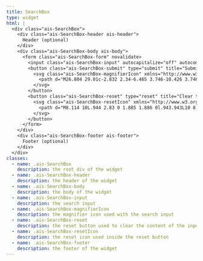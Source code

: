 ```yaml
---
title: SearchBox
type: widget
html: |
  <div class="ais-SearchBox">
    <div class="ais-SearchBox-header ais-header">
      Header (optional)
    </div>
    <div class="ais-SearchBox-body ais-body">
      <form class="ais-SearchBox-form" novalidate>
        <input class="ais-SearchBox-input" autocapitalize="off" autocomplete="off" autocorrect="off" placeholder="Search for products" role="textbox" spellcheck="false" type="text" value="">
        <button class="ais-SearchBox-submit" type="submit" title="Submit the search query.">
          <svg class="ais-SearchBox-magnifierIcon" xmlns="http://www.w3.org/2000/svg" id="sbx-icon-search-13" viewBox="0 0 40 40" width="40" height="40">
            <path d="M26.804 29.01c-2.832 2.34-6.465 3.746-10.426 3.746C7.333 32.756 0 25.424 0 16.378 0 7.333 7.333 0 16.378 0c9.046 0 16.378 7.333 16.378 16.378 0 3.96-1.406 7.594-3.746 10.426l10.534 10.534c.607.607.61 1.59-.004 2.202-.61.61-1.597.61-2.202.004L26.804 29.01zm-10.426.627c7.323 0 13.26-5.936 13.26-13.26 0-7.32-5.937-13.257-13.26-13.257C9.056 3.12 3.12 9.056 3.12 16.378c0 7.323 5.936 13.26 13.258 13.26z"></path>
          </svg>
        </button>
        <button class="ais-SearchBox-reset" type="reset" title="Clear the search query.">
          <svg class="ais-SearchBox-resetIcon" xmlns="http://www.w3.org/2000/svg" viewBox="0 0 20 20" width="20" height="20">
            <path d="M8.114 10L.944 2.83 0 1.885 1.886 0l.943.943L10 8.113l7.17-7.17.944-.943L20 1.886l-.943.943-7.17 7.17 7.17 7.17.943.944L18.114 20l-.943-.943-7.17-7.17-7.17 7.17-.944.943L0 18.114l.943-.943L8.113 10z"></path>
          </svg>
        </button>
      </form>
    </div>
    <div class="ais-SearchBox-footer ais-footer">
      Footer (optional)
    </div>
  </div>
classes:
  - name: .ais-SearchBox
    description: the root div of the widget
  - name: .ais-SearchBox-header
    description: the header of the widget
  - name: .ais-SearchBox-body
    description: the body of the widget
  - name: .ais-SearchBox-input
    description: the search input
  - name: .ais-SearchBox-magnifierIcon
    description: the magnifier icon used with the search input
  - name: .ais-SearchBox-reset
    description: the reset button used to clear the content of the input
  - name: .ais-SearchBox-resetIcon
    description: the reset icon used inside the reset button
  - name: .ais-SearchBox-footer
    description: the footer of the widget
---
```

